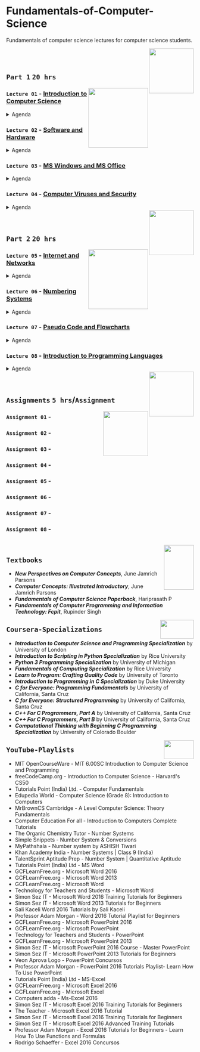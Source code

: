 # Fundamentals-of-Computer-Science
Fundamentals of computer science lectures for computer science students.

<img align="right" width="120" height="120" src="https://github.com/cs-MohamedAyman/Computer-Science-Textbooks/blob/master/logos/fundamentals-of-computer-science.jpg">
<br>
<br>

## `Part 1`  `20 hrs`

<img align="right" width="160" height="160" src="https://github.com/cs-MohamedAyman/Computer-Science-Textbooks/blob/master/logos/practice1.jpg">

### `Lecture 01` - [Introduction to Computer Science]()
<details>
  <summary>Agenda</summary><br>

  - 
  - 
  - 
  - 
  - 
</details>

### `Lecture 02` - [Software and Hardware]()
<details>
  <summary>Agenda</summary><br>

  - 
  - 
  - 
  - 
  - 
</details>

### `Lecture 03` - [MS Windows and MS Office]()
<details>
  <summary>Agenda</summary><br>

  - 
  - 
  - 
  - 
  - 
</details>

### `Lecture 04` - [Computer Viruses and Security]()
<details>
  <summary>Agenda</summary><br>

  - 
  - 
  - 
  - 
  - 
</details>

<img align="right" width="120" height="120" src="https://github.com/cs-MohamedAyman/Computer-Science-Textbooks/blob/master/logos/fundamentals-of-computer-science.jpg">
<br>
<br>

## `Part 2`  `20 hrs`

<img align="right" width="160" height="160" src="https://github.com/cs-MohamedAyman/Computer-Science-Textbooks/blob/master/logos/practice1.jpg">

### `Lecture 05` - [Internet and Networks]()
<details>
  <summary>Agenda</summary><br>

  - 
  - 
  - 
  - 
  - 
</details>

### `Lecture 06` - [Numbering Systems]()
<details>
  <summary>Agenda</summary><br>

  - 
  - 
  - 
  - 
  - 
</details>

### `Lecture 07` - [Pseudo Code and Flowcharts]()
<details>
  <summary>Agenda</summary><br>

  - 
  - 
  - 
  - 
  - 
</details>

### `Lecture 08` - [Introduction to Programming Languages]()
<details>
  <summary>Agenda</summary><br>

  - 
  - 
  - 
  - 
  - 
</details>

<img align="right" width="120" height="120" src="https://github.com/cs-MohamedAyman/Computer-Science-Textbooks/blob/master/logos/fundamentals-of-computer-science.jpg">
<br>
<br>

## `Assignments` `5 hrs`/`Assignment`

<img align="right" width="120" height="120" src="https://github.com/cs-MohamedAyman/Computer-Science-Textbooks/blob/master/logos/practice2.jpg">

### `Assignment 01` - 
### `Assignment 02` - 
### `Assignment 03` - 
### `Assignment 04` - 
### `Assignment 05` - 
### `Assignment 06` - 
### `Assignment 07` - 
### `Assignment 08` - 

<br>
<img align="right" width="80" height="120" src="https://github.com/cs-MohamedAyman/Computer-Science-Textbooks/blob/master/logos/textbooks.jpg">

## `Textbooks`

- ***New Perspectives on Computer Concepts***, June Jamrich Parsons 
- ***Computer Concepts: Illustrated Introductory***, June Jamrich Parsons
- ***Fundamentals of Computer Science Paperback***, Hariprasath P
- ***Fundamentals of Computer Programming and Information Technology: Fcpit***, Rupinder Singh 

<img align="right" width="90" height="50" src="https://github.com/cs-MohamedAyman/Coursera-Specializations/blob/master/organizations-logos/coursera.jpg">

## `Coursera-Specializations`

- ***Introduction to Computer Science and Programming Specialization*** by University of London
- ***Introduction to Scripting in Python Specialization*** by Rice University
- ***Python 3 Programming Specialization*** by University of Michigan
- ***Fundamentals of Computing Specialization*** by Rice University
- ***Learn to Program: Crafting Quality Code*** by University of Toronto
- ***Introduction to Programming in C Specialization*** by Duke University
- ***C for Everyone: Programming Fundamentals*** by University of California, Santa Cruz
- ***C for Everyone: Structured Programming*** by University of California, Santa Cruz
- ***C++ For C Programmers, Part A*** by University of California, Santa Cruz
- ***C++ For C Programmers, Part B*** by University of California, Santa Cruz
- ***Computational Thinking with Beginning C Programming Specialization*** by University of Colorado Boulder

<img align="right" width="80" height="50" src="https://github.com/cs-MohamedAyman/YouTube-Playlists/blob/master/organizations-logos/youtube.jpg">

## `YouTube-Playlists`

* MIT OpenCourseWare - MIT 6.00SC Introduction to Computer Science and Programming
* freeCodeCamp.org - Introduction to Computer Science - Harvard's CS50
* Tutorials Point (India) Ltd. - Computer Fundamentals
* Edupedia World - Computer Science (Grade 8): Introduction to Computers
* MrBrownCS	Cambridge - A Level Computer Science: Theory Fundamentals
* Computer Education For all - Introduction to Computers Complete Tutorials
* The Organic Chemistry Tutor - Number Systems
* Simple Snippets - Number System & Conversions
* MyPathshala - Number system by ASHISH Tiwari
* Khan Academy India - Number Systems | Class 9 (India)
* TalentSprint Aptitude Prep - Number System | Quantitative Aptitude
* Tutorials Point (India) Ltd - MS Word
* GCFLearnFree.org - Microsoft Word 2016
* GCFLearnFree.org - Microsoft Word 2013
* GCFLearnFree.org - Microsoft Word
* Technology for Teachers and Students - Microsoft Word
* Simon Sez IT - Microsoft Word 2016 Training Tutorials for Beginners
* Simon Sez IT - Microsoft Word 2013 Tutorials for Beginners
* Sali Kaceli	Word 2016 Tutorials by Sali Kaceli
* Professor Adam Morgan - Word 2016 Tutorial Playlist for Beginners
* GCFLearnFree.org - Microsoft PowerPoint 2016
* GCFLearnFree.org - Microsoft PowerPoint
* Technology for Teachers and Students - PowerPoint
* GCFLearnFree.org - Microsoft PowerPoint 2013
* Simon Sez IT - Microsoft PowerPoint 2016 Course - Master PowerPoint
* Simon Sez IT - Microsoft PowerPoint 2013 Tutorials for Beginners
* Veon Aprova Logo - PowerPoint Concursos
* Professor Adam Morgan - PowerPoint 2016 Tutorials Playlist- Learn How To Use PowerPoint
* Tutorials Point (India) Ltd - MS-Excel
* GCFLearnFree.org - Microsoft Excel 2016
* GCFLearnFree.org - Microsoft Excel
* Computers adda - Ms-Excel 2016
* Simon Sez IT - Microsoft Excel 2016 Training Tutorials for Beginners
* The Teacher - Microsoft Excel 2016 Tutorial
* Simon Sez IT - Microsoft Excel 2016 Training Tutorials for Beginners
* Simon Sez IT - Microsoft Excel 2016 Advanced Training Tutorials
* Professor Adam Morgan - Excel 2016 Tutorials for Beginners - Learn How To Use Functions and Formulas
* Rodrigo Schaeffer - Excel 2016 Concursos
